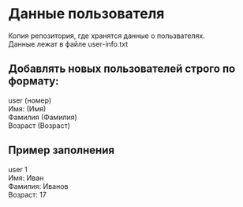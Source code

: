# Данные пользователя
Копия репозитория, где хранятся данные о пользвателях. <br>
Данные лежат в файле user-info.txt
## Добавлять новых пользователей строго по формату: 
user (номер) <br>
Имя: (Имя) <br>
Фамилия (Фамилия) <br>
Возраст (Возраст) 

## Пример заполнения
user 1 <br>
Имя: Иван <br>
Фамилия: Иванов <br>
Возраст: 17 <br>